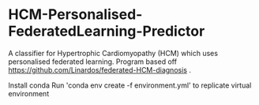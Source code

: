 # HCM-Personalised-FederatedLearning-Predictor
A classifier for Hypertrophic Cardiomyopathy (HCM) which uses personalised federated learning. Program based off https://github.com/Linardos/federated-HCM-diagnosis .

Install conda
Run 'conda env create -f environment.yml' to replicate virtual environment
